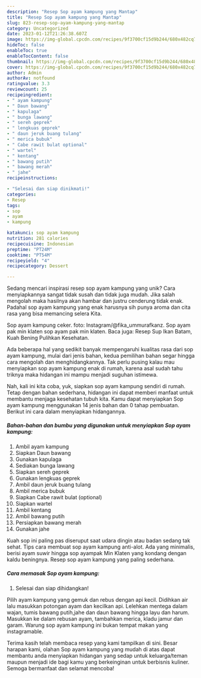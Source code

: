 ```yaml
---
description: "Resep Sop ayam kampung yang Mantap"
title: "Resep Sop ayam kampung yang Mantap"
slug: 823-resep-sop-ayam-kampung-yang-mantap
category: Uncategorized
date: 2023-01-12T21:26:38.607Z
image: https://img-global.cpcdn.com/recipes/9f3700cf15d9b244/680x482cq70/sop-ayam-kampung-foto-resep-utama.jpg
hideToc: false
enableToc: true
enableTocContent: false
thumbnail: https://img-global.cpcdn.com/recipes/9f3700cf15d9b244/680x482cq70/sop-ayam-kampung-foto-resep-utama.jpg
cover: https://img-global.cpcdn.com/recipes/9f3700cf15d9b244/680x482cq70/sop-ayam-kampung-foto-resep-utama.jpg
author: Admin
authorAv: notfound
ratingvalue: 3.3
reviewcount: 25
recipeingredient:
- " ayam kampung"
- " Daun bawang"
- " kapulaga"
- " bunga lawang"
- " sereh geprek"
- " lengkuas geprek"
- " daun jeruk buang tulang"
- " merica bubuk"
- " Cabe rawit bulat optional"
- " wartel"
- " kentang"
- " bawang putih"
- " bawang merah"
- " jahe"
recipeinstructions:

- "Selesai dan siap dinikmati!"
categories:
- Resep
tags:
- sop
- ayam
- kampung

katakunci: sop ayam kampung 
nutrition: 281 calories
recipecuisine: Indonesian
preptime: "PT24M"
cooktime: "PT54M"
recipeyield: "4"
recipecategory: Dessert

---
```





Sedang mencari inspirasi resep sop ayam kampung yang unik? Cara menyiapkannya sangat tidak susah dan tidak juga mudah. Jika salah mengolah maka hasilnya akan hambar dan justru cenderung tidak enak. Padahal sop ayam kampung yang enak harusnya sih punya aroma dan cita rasa yang bisa memancing selera Kita.





Sop ayam kampung ceker. foto: Instagram/@fika_ummurafkanz. Sop ayam pak min klaten sop ayam pak min klaten. Baca juga: Resep Sup Ikan Batam, Kuah Bening Pulihkan Kesehatan.

Ada beberapa hal yang sedikit banyak mempengaruhi kualitas rasa dari sop ayam kampung, mulai dari jenis bahan, kedua pemilihan bahan segar hingga cara mengolah dan menghidangkannya. Tak perlu pusing kalau mau menyiapkan sop ayam kampung enak di rumah, karena asal sudah tahu triknya maka hidangan ini mampu menjadi suguhan istimewa.






Nah, kali ini kita coba, yuk, siapkan sop ayam kampung sendiri di rumah. Tetap dengan bahan sederhana, hidangan ini dapat memberi manfaat untuk membantu menjaga kesehatan tubuh kita. Kamu dapat menyiapkan Sop ayam kampung menggunakan 14 jenis bahan dan 0 tahap pembuatan. Berikut ini cara dalam menyiapkan hidangannya.

<!--inarticleads1-->

##### Bahan-bahan dan bumbu yang digunakan untuk menyiapkan Sop ayam kampung:

1. Ambil  ayam kampung
1. Siapkan  Daun bawang
1. Gunakan  kapulaga
1. Sediakan  bunga lawang
1. Siapkan  sereh geprek
1. Gunakan  lengkuas geprek
1. Ambil  daun jeruk buang tulang
1. Ambil  merica bubuk
1. Siapkan  Cabe rawit bulat (optional)
1. Siapkan  wartel
1. Ambil  kentang
1. Ambil  bawang putih
1. Persiapkan  bawang merah
1. Gunakan  jahe


Kuah sop ini paling pas diseruput saat udara dingin atau badan sedang tak sehat. Tips cara membuat sop ayam kampung anti-alot. Ada yang minimalis, berisi ayam suwir hingga sop ayampak Min Klaten yang kondang dengan kaldu beningnya. Resep sop ayam kampung yang paling sederhana. 

<!--inarticleads2-->

##### Cara memasak Sop ayam kampung:


1. Selesai dan siap dihidangkan!

Pilih ayam kampung yang gemuk dan rebus dengan api kecil. Didihkan air lalu masukkan potongan ayam dan kecilkan api. Lelehkan mentega dalam wajan, tumis bawang putih,jahe dan daun bawang hingga layu dan harum. Masukkan ke dalam rebusan ayam, tambahkan merica, kladu jamur dan garam. Warung sop ayam kampung ini bukan tempat makan yang instagramable. 

Terima kasih telah membaca resep yang kami tampilkan di sini. Besar harapan kami, olahan Sop ayam kampung yang mudah di atas dapat membantu anda menyiapkan hidangan yang sedap untuk keluarga/teman maupun menjadi ide bagi kamu yang berkeinginan untuk berbisnis kuliner. Semoga bermanfaat dan selamat mencoba!
